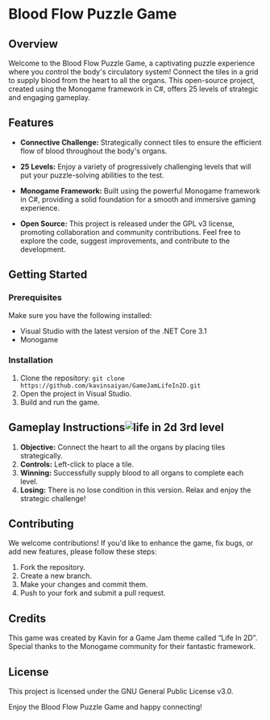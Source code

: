 # Blood Flow Puzzle Game

## Overview

Welcome to the Blood Flow Puzzle Game, a captivating puzzle experience where you control the body's circulatory system! Connect the tiles in a grid to supply blood from the heart to all the organs. This open-source project, created using the Monogame framework in C#, offers 25 levels of strategic and engaging gameplay.

## Features

- **Connective Challenge:** Strategically connect tiles to ensure the efficient flow of blood throughout the body's organs.
  
- **25 Levels:** Enjoy a variety of progressively challenging levels that will put your puzzle-solving abilities to the test.

- **Monogame Framework:** Built using the powerful Monogame framework in C#, providing a solid foundation for a smooth and immersive gaming experience.

- **Open Source:** This project is released under the GPL v3 license, promoting collaboration and community contributions. Feel free to explore the code, suggest improvements, and contribute to the development.

## Getting Started

### Prerequisites

Make sure you have the following installed:

- Visual Studio with the latest version of the .NET Core 3.1
- Monogame

### Installation

1. Clone the repository: `git clone https://github.com/kavinsaiyan/GameJamLifeIn2D.git`
2. Open the project in Visual Studio.
3. Build and run the game.

## Gameplay Instructions![life in 2d 3rd level](https://github.com/kavinsaiyan/GameJamLifeIn2D/assets/37509336/7620b530-6751-4f6f-baf9-fbea040fa307)


1. **Objective:** Connect the heart to all the organs by placing tiles strategically.
2. **Controls:** Left-click to place a tile.
3. **Winning:** Successfully supply blood to all organs to complete each level.
4. **Losing:** There is no lose condition in this version. Relax and enjoy the strategic challenge!

## Contributing

We welcome contributions! If you'd like to enhance the game, fix bugs, or add new features, please follow these steps:

1. Fork the repository.
2. Create a new branch.
3. Make your changes and commit them.
4. Push to your fork and submit a pull request.

## Credits

This game was created by Kavin for a Game Jam theme called “Life In 2D”. Special thanks to the Monogame community for their fantastic framework.

## License

This project is licensed under the GNU General Public License v3.0.

Enjoy the Blood Flow Puzzle Game and happy connecting!
